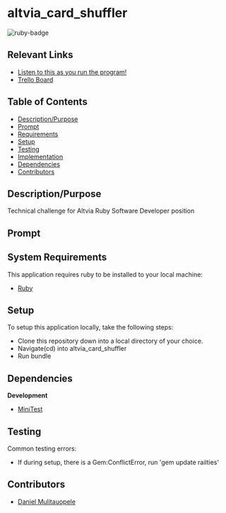 # altvia_card_shuffler

<img src="https://img.shields.io/badge/ruby-v2.6.6-red" title="ruby-badge">

## Relevant Links
* [Listen to this as you run the program!](https://www.youtube.com/watch?v=9wrmm-PL36o)
* [Trello Board](https://trello.com/b/r1uKJ90v/altvia-technical-challenge)


## Table of Contents

* [Description/Purpose](#descriptionpurpose)
* [Prompt](#prompt)
* [Requirements](#system-requirements)
* [Setup](#setup)
* [Testing](#testing)
* [Implementation](#implementation)
* [Dependencies](#dependencies)
* [Contributors](#contributors)

## Description/Purpose

Technical challenge for Altvia Ruby Software Developer position

## Prompt

## System Requirements

This application requires ruby to be installed to your local
machine:

* [Ruby](https://www.ruby-lang.org/en/)

## Setup

To setup this application locally, take the following steps:

* Clone this repository down into a local directory of your choice.
* Navigate(cd) into altvia_card_shuffler
* Run bundle

## Dependencies

**Development**

* [MiniTest](https://github.com/seattlerb/minitest)

## Testing

Common testing errors:

* If during setup, there is a Gem:ConflictError, run 'gem update railties'

## Contributors

* [Daniel Mulitauopele](https://github.com/DanielMulitauopele)
